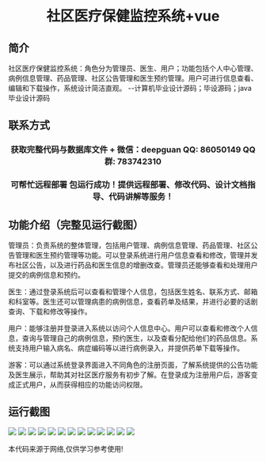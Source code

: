 <p><h1 align="center">社区医疗保健监控系统+vue</h1></p>

## 简介
社区医疗保健监控系统：角色分为管理员、医生、用户；功能包括个人中心管理、病例信息管理、药品管理、社区公告管理和医生预约管理。用户可进行信息查看、编辑和下载操作，系统设计简洁直观。    --计算机毕业设计源码；毕设源码；java毕业设计源码


## 联系方式
<p><h3 align="center">获取完整代码与数据库文件 + 微信：deepguan QQ: 86050149 QQ群: 783742310</h3></p>
<p><h3 align="center">可帮忙远程部署 包运行成功！提供远程部署、修改代码、设计文档指导、代码讲解等服务！</h3></p>

## 功能介绍（完整见运行截图）
管理员：负责系统的整体管理，包括用户管理、病例信息管理、药品管理、社区公告管理和医生预约管理等功能。可以登录系统进行用户信息查看和修改，管理并发布社区公告，以及进行药品和医生信息的增删改查。管理员还能够查看和处理用户提交的病例信息和预约。

医生：通过登录系统后可以查看和管理个人信息，包括医生姓名、联系方式、邮箱和科室等。医生还可以管理病患的病例信息，查看药单及结果，并进行必要的话剧查询、下载和修改等操作。

用户：能够注册并登录进入系统以访问个人信息中心。用户可以查看和修改个人信息，查询与管理自己的病例信息，预约医生，以及查看分配给他们的药品信息。系统支持用户输入病名、病症编码等以进行病例录入，并提供药单下载等操作。

游客：可以通过系统登录界面进入不同角色的注册页面，了解系统提供的公告功能及医生展示，帮助其对社区医疗服务有初步了解。在登录成为注册用户后，游客变成正式用户，从而获得相应的功能访问权限。


## 运行截图
![](img/001.jpg)
![](img/002.jpg)
![](img/003.jpg)
![](img/004.jpg)
![](img/005.jpg)
![](img/006.jpg)
![](img/007.jpg)
![](img/008.jpg)
![](img/009.jpg)
![](img/010.jpg)
![](img/011.jpg)
![](img/012.jpg)
![](img/013.jpg)

<p>本代码来源于网络,仅供学习参考使用!</p>
